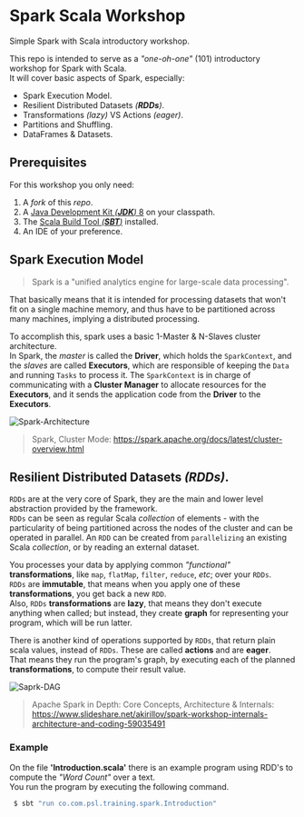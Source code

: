 # Spark Scala Workshop

Simple Spark with Scala introductory workshop.

This repo is intended to serve as a _"one-oh-one"_ (101) introductory workshop for Spark with Scala.  
It will cover basic aspects of Spark, especially:

  + Spark Execution Model.
  + Resilient Distributed Datasets _(**RDDs**)_.
  + Transformations _(lazy)_ VS Actions _(eager)_.
  + Partitions and Shuffling.
  + DataFrames & Datasets.

## Prerequisites

For this workshop you only need:

  1. A _fork_ of this _repo_.
  2. A [Java Development Kit _(**JDK**)_ 8](https://www.oracle.com/technetwork/java/javase/downloads/jdk8-downloads-2133151.html) on your classpath.
  3. The [Scala Build Tool _(**SBT**)_](https://www.scala-sbt.org/1.x/docs/Setup.html) installed.
  4. An IDE of your preference.

## Spark Execution Model

> Spark is a "unified analytics engine for large-scale data processing".

That basically means that it is intended for processing datasets that
won't fit on a single machine memory, and thus have to be partitioned
across many machines, implying a distributed processing.

To accomplish this, spark uses a basic 1-Master & N-Slaves cluster architecture.  
In Spark, the _master_ is called the **Driver**, which holds the `SparkContext`,
and the _slaves_ are called **Executors**, which are responsible of keeping
the `Data` and running `Tasks` to process it. The `SparkContext` is in charge of
communicating with a **Cluster Manager** to allocate resources for the **Executors**,
and it sends the application code from the **Driver** to the **Executors**.

![Spark-Architecture](https://spark.apache.org/docs/latest/img/cluster-overview.png)

> Spark, Cluster Mode: https://spark.apache.org/docs/latest/cluster-overview.html

## Resilient Distributed Datasets _(**RDDs**)_.

`RDDs` are at the very core of Spark, they are the main and lower level abstraction
provided by the framework.  
`RDDs` can be seen as regular Scala _collection_ of
elements - with the particularity of being partitioned across the nodes of the cluster
and can be operated in parallel. An `RDD` can be created from `parallelizing` an
existing Scala _collection_, or by reading an external dataset.

You processes your data by applying common _"functional"_ **transformations**,
like `map`, `flatMap`, `filter`, `reduce`, _etc_; over your `RDDs`.  
`RDDs` are **immutable**, that means when you apply one of these
**transformations**, you get back a new `RDD`.  
Also, `RDDs` **transformations** are **lazy**, that means they don't execute
anything when called; but instead, they create **graph** for representing
your program, which will be run latter.

There is another kind of operations supported by `RDDs`, that return plain scala values,
instead of `RDDs`. These are called **actions** and are **eager**.  
That means they run the program's graph, by executing each of the planned
**transformations**, to compute their result value.

![Saprk-DAG](https://image.slidesharecdn.com/sparkinternalsworkshoplatest-160303190243/95/apache-spark-in-depth-core-concepts-architecture-internals-12-638.jpg?cb=1457597704)

> Apache Spark in Depth: Core Concepts, Architecture & Internals: https://www.slideshare.net/akirillov/spark-workshop-internals-architecture-and-coding-59035491

### Example

On the file **'Introduction.scala'** there is an example program using RDD's
to compute the _"Word Count"_ over a text.  
You run the program by executing the following command.

```bash
 $ sbt "run co.com.psl.training.spark.Introduction"
```
